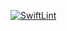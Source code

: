 [![SwiftLint](https://github.com/ICS4U-Programming-Sarah/Unit1-06-Swift-FileIO/workflows/SwiftLint/badge.svg)](https://github.com/ICS4U-Programming-Sarah/Unit1-06-Swift-FileIO/actions)

